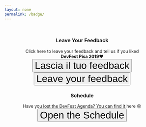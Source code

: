 ```yaml
---
layout: none
permalink: /badge/
---
```

<link rel="stylesheet" href="https://fonts.googleapis.com/css?family=Roboto:300,400,500,700|Material+Icons">
<link rel="stylesheet" href="https://unpkg.com/bootstrap-material-design@4.1.1/dist/css/bootstrap-material-design.min.css" integrity="sha384-wXznGJNEXNG1NFsbm0ugrLFMQPWswR3lds2VeinahP8N0zJw9VWSopbjv2x7WCvX" crossorigin="anonymous">
<link href="https://maxcdn.bootstrapcdn.com/bootstrap/3.3.7/css/bootstrap.min.css" rel="stylesheet" integrity="sha384-BVYiiSIFeK1dGmJRAkycuHAHRg32OmUcww7on3RYdg4Va+PmSTsz/K68vbdEjh4u" crossorigin="anonymous">


<style type="text/css">
html {
  font-size: 2rem !important;
}
button {
  font-size: 1rem !important;
}

.wrapper {
    text-align: center;
}
</style>

<div class="wrapper">
    <div class="center" style="max-width: 80%; display: inline-block; margin: 16px">
        <div class="card mb-2"> 
            <div class="card-body">
            <h3 class="card-title">Leave Your Feedback</h3>
                <p class="card-text">Click here to leave your feedback and tell us if you liked <strong>DevFest Pisa 2019</strong>❤️<br/>
                <a href="/feedbackform"><button type="button" class="btn btn-raised btn-success">Lascia il tuo feedback</button></a>
                <a href="https://docs.google.com/forms/d/e/1FAIpQLScVNYiEnKhMmMG5a0dX_8nqbRqCpc61md6fyYB4yMorFvVKUg/viewform"><button type="button" class="btn btn-raised btn-success">Leave your feedback</button></a>
                </p>
            </div>
        </div>
        <div class="card mb-2">
            <div class="card-body">
            <h3 class="card-title">Schedule</h3>
                <p class="card-text">Have you lost the DevFest Agenda? You can find it here 🙃<br/>
                <a href="https://devfest.gdgpisa.it/schedule"><button type="button" class="btn btn-raised btn-info">Open the Schedule</button></a>
                </p>
            </div>
        </div>
    </div>
</div>
